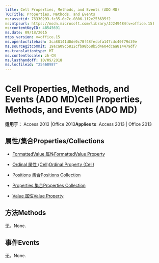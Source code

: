 ```yaml
---
title: Cell Properties, Methods, and Events (ADO MD)
TOCTitle: Properties, Methods, and Events
ms:assetid: 76330293-fc35-0c7c-0806-1f2e253635f2
ms:mtpsurl: https://msdn.microsoft.com/library/JJ249484(v=office.15)
ms:contentKeyID: 48545691
ms.date: 09/18/2015
mtps_version: v=office.15
ms.openlocfilehash: 3ca88141d0de0c70f48fecbfa147cdc40f79d39e
ms.sourcegitcommit: 19aca09c5812cfb98b68b5d4604dcaa814479df7
ms.translationtype: MT
ms.contentlocale: zh-CN
ms.lasthandoff: 10/09/2018
ms.locfileid: "25468987"
---
```

# <a name="cell-properties-methods-and-events-ado-md"></a><span data-ttu-id="42f21-102">Cell Properties, Methods, and Events (ADO MD)</span><span class="sxs-lookup"><span data-stu-id="42f21-102">Cell Properties, Methods, and Events (ADO MD)</span></span>

<span data-ttu-id="42f21-103">**适用于**： Access 2013 |Office 2013</span><span class="sxs-lookup"><span data-stu-id="42f21-103">**Applies to**: Access 2013 | Office 2013</span></span>

## <a name="propertiescollections"></a><span data-ttu-id="42f21-104">属性/集合</span><span class="sxs-lookup"><span data-stu-id="42f21-104">Properties/Collections</span></span>

- [<span data-ttu-id="42f21-105">FormattedValue 属性</span><span class="sxs-lookup"><span data-stu-id="42f21-105">FormattedValue Property</span></span>](formattedvalue-property-ado-md.md)

- [<span data-ttu-id="42f21-106">Ordinal 属性 (Cell)</span><span class="sxs-lookup"><span data-stu-id="42f21-106">Ordinal Property (Cell)</span></span>](ordinal-property-ado-md-cell.md)

- [<span data-ttu-id="42f21-107">Positions 集合</span><span class="sxs-lookup"><span data-stu-id="42f21-107">Positions Collection</span></span>](positions-collection-ado-md.md)

- [<span data-ttu-id="42f21-108">Properties 集合</span><span class="sxs-lookup"><span data-stu-id="42f21-108">Properties Collection</span></span>](properties-collection-ado.md)

- [<span data-ttu-id="42f21-109">Value 属性</span><span class="sxs-lookup"><span data-stu-id="42f21-109">Value Property</span></span>](value-property-ado-md.md)

## <a name="methods"></a><span data-ttu-id="42f21-110">方法</span><span class="sxs-lookup"><span data-stu-id="42f21-110">Methods</span></span>

<span data-ttu-id="42f21-111">无。</span><span class="sxs-lookup"><span data-stu-id="42f21-111">None.</span></span>

## <a name="events"></a><span data-ttu-id="42f21-112">事件</span><span class="sxs-lookup"><span data-stu-id="42f21-112">Events</span></span>

<span data-ttu-id="42f21-113">无。</span><span class="sxs-lookup"><span data-stu-id="42f21-113">None.</span></span>

